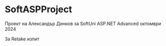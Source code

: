 # SoftASPProject
Проект на Александър Динков за SoftUni ASP.NET Advanced октомври 2024

За Retake изпит
